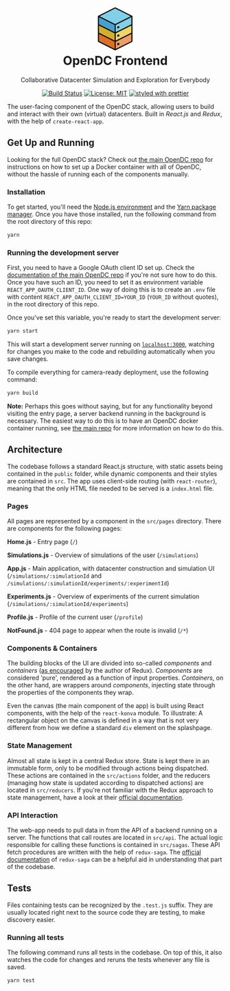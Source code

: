 <h1 align="center">
  <img src="../misc/artwork/logo.png" width="100" alt="OpenDC">
  <br>
  OpenDC Frontend
</h1>
<p align="center">
  Collaborative Datacenter Simulation and Exploration for Everybody
</p>

<p align="center">
  <a href="https://travis-ci.org/atlarge-research/opendc-frontend"><img src="https://travis-ci.org/atlarge-research/opendc-frontend.svg?branch=master" alt="Build Status"></a>
  <a href="https://opensource.org/licenses/MIT"><img src="https://img.shields.io/badge/License-MIT-yellow.svg" alt="License: MIT"></a>
  <a href="https://github.com/prettier/prettier"><img src="https://img.shields.io/badge/styled_with-prettier-ff69b4.svg" alt="styled with prettier"></a><br/>
</p>

The user-facing component of the OpenDC stack, allowing users to build and interact with their own (virtual) datacenters. Built in *React.js* and *Redux*, with the help of `create-react-app`.


## Get Up and Running

Looking for the full OpenDC stack? Check out [the main OpenDC repo](https://github.com/atlarge-research/opendc) for instructions on how to set up a Docker container with all of OpenDC, without the hassle of running each of the components manually.

### Installation

To get started, you'll need the [Node.js environment](https://nodejs.org) and the [Yarn package manager](https://yarnpkg.com). Once you have those installed, run the following command from the root directory of this repo:

```bash
yarn
```

### Running the development server

First, you need to have a Google OAuth client ID set up. Check the [documentation of the main OpenDC repo](https://github.com/atlarge-research/opendc) if you're not sure how to do this. Once you have such an ID, you need to set it as environment variable `REACT_APP_OAUTH_CLIENT_ID`. One way of doing this is to create an `.env` file with content `REACT_APP_OAUTH_CLIENT_ID=YOUR_ID` (`YOUR_ID` without quotes), in the root directory of this repo.

Once you've set this variable, you're ready to start the development server:

```bash
yarn start
```

This will start a development server running on [`localhost:3000`](http://localhost:3000), watching for changes you make to the code and rebuilding automatically when you save changes.

To compile everything for camera-ready deployment, use the following command:

```bash
yarn build
```

**Note:** Perhaps this goes without saying, but for any functionality beyond visiting the entry page, a server backend running in the background is necessary. The easiest way to do this is to have an OpenDC docker container running, see [the main repo](https://github.com/atlarge-research/opendc) for more information on how to do this.


## Architecture

The codebase follows a standard React.js structure, with static assets being contained in the `public` folder, while dynamic components and their styles are contained in `src`. The app uses client-side routing (with `react-router`), meaning that the only HTML file needed to be served is a `index.html` file.

### Pages

All pages are represented by a component in the `src/pages` directory. There are components for the following pages:

**Home.js** - Entry page (`/`)

**Simulations.js** - Overview of simulations of the user (`/simulations`)

**App.js** - Main application, with datacenter construction and simulation UI (`/simulations/:simulationId` and `/simulations/:simulationId/experiments/:experimentId`)

**Experiments.js** - Overview of experiments of the current simulation (`/simulations/:simulationId/experiments`)

**Profile.js** - Profile of the current user (`/profile`)

**NotFound.js** - 404 page to appear when the route is invalid (`/*`)

### Components & Containers

The building blocks of the UI are divided into so-called *components* and *containers* ([as encouraged](https://medium.com/@dan_abramov/smart-and-dumb-components-7ca2f9a7c7d0) by the author of Redux). *Components* are considered 'pure', rendered as a function of input properties. *Containers*, on the other hand, are wrappers around *components*, injecting state through the properties of the components they wrap.

Even the canvas (the main component of the app) is built using React components, with the help of the `react-konva` module. To illustrate: A rectangular object on the canvas is defined in a way that is not very different from how we define a standard `div` element on the splashpage.

### State Management

Almost all state is kept in a central Redux store. State is kept there in an immutable form, only to be modified through actions being dispatched. These actions are contained in the `src/actions` folder, and the reducers (managing how state is updated according to dispatched actions) are located in `src/reducers`. If you're not familiar with the Redux approach to state management, have a look at their [official documentation](http://redux.js.org/).

### API Interaction

The web-app needs to pull data in from the API of a backend running on a server. The functions that call routes are located in `src/api`. The actual logic responsible for calling these functions is contained in `src/sagas`. These API fetch procedures are written with the help of `redux-saga`. The [official documentation](https://redux-saga.js.org/) of `redux-saga` can be a helpful aid in understanding that part of the codebase.


## Tests

Files containing tests can be recognized by the `.test.js` suffix. They are usually located right next to the source code they are testing, to make discovery easier.

### Running all tests

The following command runs all tests in the codebase. On top of this, it also watches the code for changes and reruns the tests whenever any file is saved.

```bash
yarn test
```
